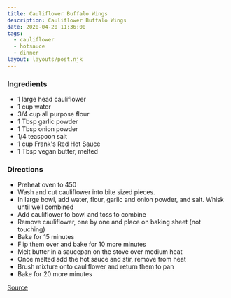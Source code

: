 ```yaml
---
title: Cauliflower Buffalo Wings
description: Cauliflower Buffalo Wings
date: 2020-04-20 11:36:00
tags:
  - cauliflower
  - hotsauce
  - dinner
layout: layouts/post.njk
---
```


### Ingredients

- 1 large head cauliflower
- 1 cup water
- 3/4 cup all purpose flour
- 1 Tbsp garlic powder
- 1 Tbsp onion powder
- 1/4 teaspoon salt
- 1 cup Frank's Red Hot Sauce
- 1 Tbsp vegan butter, melted

### Directions

- Preheat oven to 450
- Wash and cut cauliflower into bite sized pieces.
- In large bowl, add water, flour, garlic and onion powder, and salt. Whisk until well combined
- Add cauliflower to bowl and toss to combine
- Remove cauliflower, one by one and place on baking sheet (not touching)
- Bake for 15 minutes
- Flip them over and bake for 10 more minutes
- Melt butter in a saucepan on the stove over medium heat
- Once melted add the hot sauce and stir, remove from heat
- Brush mixture onto cauliflower and return them to pan
- Bake for 20 more minutes

[Source](https://www.noracooks.com/vegan-cauliflower-buffalo-wings/)
